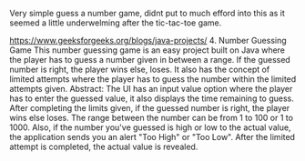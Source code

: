 Very simple guess a number game, didnt put to much efford into this as it seemed a little underwelming after the tic-tac-toe game. 

https://www.geeksforgeeks.org/blogs/java-projects/
4. Number Guessing Game
This number guessing game is an easy project built on Java where the player has to guess a number given in between a range. If the guessed number is right, the player wins else, loses. It also has the concept of limited attempts where the player has to guess the number within the limited attempts given.
Abstract: The UI has an input value option where the player has to enter the guessed value, it also displays the time remaining to guess. After completing the limits given, if the guessed number is right, the player wins else loses. The range between the number can be from 1 to 100 or 1 to 1000. Also, if the number you've guessed is high or low to the actual value, the application sends you an alert "Too High" or "Too Low". After the limited attempt is completed, the actual value is revealed.

